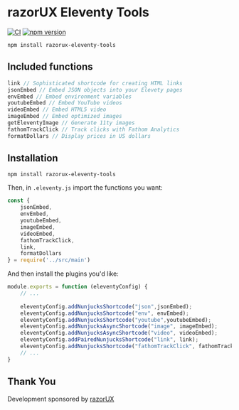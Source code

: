# razorUX Eleventy Tools
[![CI](https://github.com/razorUX/razorux-eleventy-tools/actions/workflows/test.yml/badge.svg)](https://github.com/razorUX/razorux-eleventy-tools/actions/workflows/test.yml)
[![npm version](https://badge.fury.io/js/razorux-eleventy-tools.svg)](https://badge.fury.io/js/razorux-eleventy-tools)

```
npm install razorux-eleventy-tools
```


## Included functions

```js
link // Sophisticated shortcode for creating HTML links
jsonEmbed // Embed JSON objects into your Elevety pages
envEmbed // Embed environment variables
youtubeEmbed // Embed YouTube videos
videoEmbed // Embed HTML5 video
imageEmbed // Embed optimized images
getEleventyImage // Generate 11ty images
fathomTrackClick // Track clicks with Fathom Analytics
formatDollars // Display prices in US dollars
```

## Installation

```
npm install razorux-eleventy-tools
```

Then, in `.eleventy.js` import the functions you want:

```js
const {
	jsonEmbed,
	envEmbed,
	youtubeEmbed,
	imageEmbed,
	videoEmbed,
	fathomTrackClick,
	link,
	formatDollars
} = require('../src/main')
```

And then install the plugins you'd like:

```js
module.exports = function (eleventyConfig) {
	// ...
	
	eleventyConfig.addNunjucksShortcode("json",jsonEmbed);
	eleventyConfig.addNunjucksShortcode("env", envEmbed);
	eleventyConfig.addNunjucksShortcode("youtube",youtubeEmbed);
	eleventyConfig.addNunjucksAsyncShortcode("image", imageEmbed);
	eleventyConfig.addNunjucksAsyncShortcode("video", videoEmbed);
	eleventyConfig.addPairedNunjucksShortcode("link", link);
	eleventyConfig.addNunjucksShortcode("fathomTrackClick", fathomTrackClick);
	// ...
}
```


## Thank You

Development sponsored by [razorUX](razorux.com)